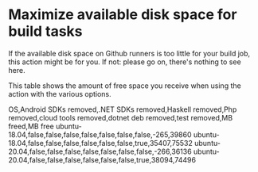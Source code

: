 # Maximize available disk space for build tasks

If the available disk space on Github runners is too little for your build job, this action might be for you.
If not: please go on, there's nothing to see here.

This table shows the amount of free space you receive when using the action with the various options.

OS,Android SDKs removed,.NET SDKs removed,Haskell removed,Php removed,cloud tools removed,dotnet deb removed,test removed,MB freed,MB free
ubuntu-18.04,false,false,false,false,false,false,false,-265,39860
ubuntu-18.04,false,false,false,false,false,false,true,35407,75532
ubuntu-20.04,false,false,false,false,false,false,false,-266,36136
ubuntu-20.04,false,false,false,false,false,false,true,38094,74496
